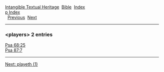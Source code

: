 [Intangible Textual Heritage](../../index)  [Bible](../index) 
[Index](index)   
[p Index](_p_)  
  [Previous](c08616)  [Next](c08618) 

------------------------------------------------------------------------

### &lt;players&gt; 2 entries

[Psa 68:25](../kjv/psa068.htm#025)  
[Psa 87:7](../kjv/psa087.htm#007)  

------------------------------------------------------------------------

[Next: playeth (1)](c08618)
